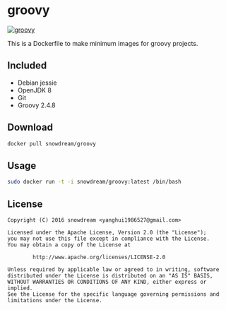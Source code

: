 # groovy
[![groovy](http://dockeri.co/image/snowdream/groovy)](https://hub.docker.com/r/snowdream/groovy/)

This is a Dockerfile to make minimum images for groovy projects.

## Included
* Debian jessie
* OpenJDK 8
* Git
* Groovy 2.4.8


## Download
```bash
docker pull snowdream/groovy
```

## Usage
```bash
sudo docker run -t -i snowdream/groovy:latest /bin/bash
```

## License
```
Copyright (C) 2016 snowdream <yanghui1986527@gmail.com>

Licensed under the Apache License, Version 2.0 (the "License");
you may not use this file except in compliance with the License.
You may obtain a copy of the License at

        http://www.apache.org/licenses/LICENSE-2.0

Unless required by applicable law or agreed to in writing, software
distributed under the License is distributed on an "AS IS" BASIS,
WITHOUT WARRANTIES OR CONDITIONS OF ANY KIND, either express or implied.
See the License for the specific language governing permissions and
limitations under the License.
```
